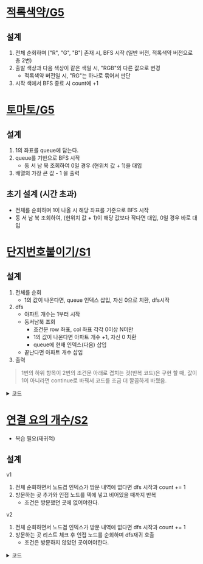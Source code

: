 # [적록색약/G5](https://www.acmicpc.net/problem/10026)
## 설계
1. 전체 순회하며 ["R", "G", "B"] 존재 시, BFS 시작 (일반 버전, 적록색약 버전으로 총 2번)
2. 출발 색상과 다음 색상이 같은 색일 시, "RGB"외 다른 값으로 변경
    - 적록색약 버전일 시, "RG"는 하나로 묶어서 판단
3. 시작 색에서 BFS 종료 시 count에 +1


# [토마토/G5](https://www.acmicpc.net/problem/7576)
## 설계
1. 1의 좌표를 queue에 담는다.
2. queue를 기반으로 BFS 시작
    - 동 서 남 북 조회하여 0일 경우 (현위치 값 + 1)을 대입
3. 배열의 가장 큰 값 - 1 을 출력

## 초기 설계 (시간 초과)
- 전체를 순회하며 1이 나올 시 해당 좌표를 기준으로 BFS 시작
- 동 서 남 북 조회하여, (현위치 값 + 1)이 해당 값보다 작다면 대입, 0일 경우 바로 대입

# [단지번호붙이기/S1](https://www.acmicpc.net/problem/2667)

## 설계

1. 전체를 순회
    - 1의 값이 나온다면, queue 인덱스 삽입, 자신 0으로 치환, dfs시작
2. dfs
    - 아파트 개수는 1부터 시작
    - 동서남북 조회
        - 조건문 row 좌표, col 좌표 각각 0이상 N미만
        - 1의 값이 나온다면 아파트 개수 +1, 자신 0 치환
        - queue에 현재 인덱스(다음) 삽입
    - 끝난다면 아파트 개수 삽입
3. 출력

> 1번의 하위 항목이 2번의 조건문 아래로 겹치는 것(반복 코드)은 구현 할 때, 값이 1이 아니라면 continue로 바꿔서 코드를 조금 더 깔끔하게 바꿨음.

<details>
<summary>코드</summary>

```python
from collections import deque

queue = deque()
N = int(input())
next_rows = [0, 0, 1, -1]
next_cols = [1, -1, 0, -0]
apts = [list(map(int, input())) for _ in range(N)]
results = []


for row in range(N):
    for col in range(N):
        if apts[row][col] != 1:
            continue

        apts[row][col] = 0
        queue.append([row, col])
        count = 1

        while queue:
            r, c = queue.popleft()
            for i in range(4):
                nr, nc = r + next_rows[i], c + next_cols[i]
                if 0 <= nr < N and 0 <= nc < N and apts[nr][nc] == 1:
                    count += 1
                    apts[nr][nc] = 0
                    queue.append([nr, nc])

        results.append(count)

print(len(results))
print('\n'.join(map(str, sorted(results))))
```
</details>


# [연결 요의 개수/S2](https://www.acmicpc.net/problem/11724)
- 복습 필요(재귀적)
## 설계
v1
1. 전체 순회하면서 노드겸 인덱스가 방문 내역에 없다면 dfs 시작과 count += 1
2. 방문하는 곳 추가와 인접 노드를 덱에 넣고 비어있을 때까지 반복
    - 조건은 방문했던 곳에 없어야한다.
    
v2
1. 전체 순회하면서 노드겸 인덱스가 방문 내역에 없다면 dfs 시작과 count += 1
2. 방문하는 곳 리스트 체크 후 인접 노드를 순회하며 dfs재귀 호출
    - 조건은 방문하지 않았던 곳이어야한다.

<details>
<summary>코드</summary>

```python
import sys

input = sys.stdin.readline
sys.setrecursionlimit(10000)

m, n = map(int, input().split())
graph = {x : set() for x in range(1, m+1)}
v = [False] * (m+1)

for _ in range(n):
    n1, n2 = map(int, input().split())
    graph[n1].add(n2)
    graph[n2].add(n1)
    
    
def dfs(num):
    v[num] = True
    
    for node in graph[num]:
        if not v[node]:
            dfs(node)

cnt = 0

for x in range(1, m+1):
    if not v[x]:
        cnt += 1
        dfs(x)

print(cnt)
```
</details>